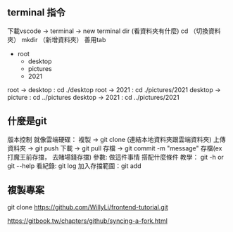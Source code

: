 ## terminal 指令
下載vscode -> terminal -> new terminal
dir (看資料夾有什麼)
cd （切換資料夾）
mkdir （新增資料夾）
善用tab
- root
  - desktop
  - pictures
   - 2021

root -> desktop : cd ./desktop
root -> 2021 : cd ./pictures/2021
desktop -> picture : cd ../pictures
desktop -> 2021 : cd ../pictures/2021

## 什麼是git
版本控制
就像雲端硬碟：
複製 -> git clone (連結本地資料夾跟雲端資料夾)
上傳資料夾 -> git push
下載 -> git pull
存檔 -> git commit -m "message" 存檔(ex 打魔王前存擋， 去賭場錢存擋)
參數: 做這件事情 搭配什麼條件
教學： git -h or git --help
看紀錄: git log
加入存擋範圍：git add 
## 複製專案
git clone https://github.com/WillyLi/frontend-tutorial.git

https://gitbook.tw/chapters/github/syncing-a-fork.html